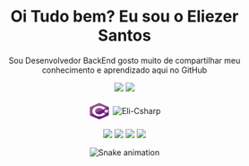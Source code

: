 <div>
  
  <h1 align="center">
    Oi Tudo bem? Eu sou o 
    <a>Eliezer Santos </a>
  </h1>
  
  <p align="center">
    Sou Desenvolvedor BackEnd gosto muito de compartilhar meu conhecimento e aprendizado aqui no GitHub 
  </p>


</div>

<div align="center">
  <a>
    <img height="150em" src="https://github-readme-stats.vercel.app/api?username=mullerjs&count_private=true&include_all_commits=true&show_icons=true&theme=dracula&hide_border=false&show_owner=true"/>
    <img height="150em" src="https://github-readme-stats.vercel.app/api/top-langs/?username=mullerjs&theme=dracula&hide_border=false&&layout=compact"/>
  </a>
</div>

<div align="center" valign="top"><br>
  <img align="center" alt="Eli-Csharp" height="30" width="40" src="https://raw.githubusercontent.com/devicons/devicon/master/icons/csharp/csharp-original.svg">
   <img align="center" alt="Eli-Csharp" height="30" width="40" src="https://cdn.jsdelivr.net/gh/devicons/devicon/icons/java/java-plain.svg" />
          
</div><br>

<div align="center">
  <a  target="_blank"><img src="https://img.shields.io/badge/YouTube-FF0000?style=for-the-badge&logo=youtube&logoColor=white" target="_blank"></a>
  <a  target="_blank"><img src="https://img.shields.io/badge/-Instagram-%23E4405F?style=for-the-badge&logo=instagram&logoColor=white" target="_blank"></a>
  <a target="_blank"><img src="https://img.shields.io/badge/-LinkedIn-%230077B5?style=for-the-badge&logo=linkedin&logoColor=white" target="_blank"></a> 
  <a ><img src="https://img.shields.io/badge/-Gmail-%23333?style=for-the-badge&logo=gmail&logoColor=white" target="_blank"></a>
</div>

<div align="center">

  ![Snake animation](https://github.com/danielbped/danielbped/blob/output/github-contribution-grid-snake.svg)
  
</div>

<div align="center">
</div>
